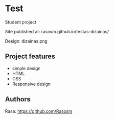 # Test
Student project

Site published at: rasosm.github.io/testas-dizainas/

Design: dizainas.png

## Project features
- simple design
- HTML
- CSS
- Responsive design

## Authors
Rasa: https://github.com/Rasosm